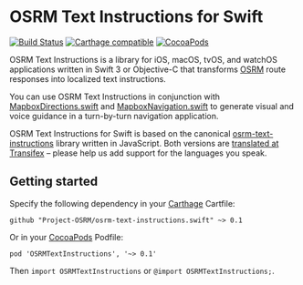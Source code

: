 # OSRM Text Instructions for Swift

[![Build Status](https://travis-ci.org/Project-OSRM/osrm-text-instructions.swift.svg?branch=master)](https://travis-ci.org/Project-OSRM/osrm-text-instructions.swift)
[![Carthage compatible](https://img.shields.io/badge/Carthage-compatible-4BC51D.svg?style=flat)](https://github.com/Carthage/Carthage)
[![CocoaPods](https://img.shields.io/cocoapods/v/OSRMTextInstructions.svg)](http://cocoadocs.org/docsets/OSRMTextInstructions/)

OSRM Text Instructions is a library for iOS, macOS, tvOS, and watchOS applications written in Swift 3 or Objective-C that transforms [OSRM](http://www.project-osrm.org/) route responses into localized text instructions.

You can use OSRM Text Instructions in conjunction with [MapboxDirections.swift](https://github.com/mapbox/MapboxDirections.swift/) and [MapboxNavigation.swift](https://github.com/mapbox/MapboxNavigation.swift/) to generate visual and voice guidance in a turn-by-turn navigation application.

OSRM Text Instructions for Swift is based on the canonical [osrm-text-instructions](https://github.com/Project-OSRM/osrm-text-instructions/) library written in JavaScript. Both versions are [translated at Transifex](https://www.transifex.com/project-osrm/osrm-text-instructions/) – please help us add support for the languages you speak.

## Getting started

Specify the following dependency in your [Carthage](https://github.com/Carthage/Carthage/) Cartfile:

```cartfile
github "Project-OSRM/osrm-text-instructions.swift" ~> 0.1
```

Or in your [CocoaPods](http://cocoapods.org/) Podfile:

```podspec
pod 'OSRMTextInstructions', '~> 0.1'
```

Then `import OSRMTextInstructions` or `@import OSRMTextInstructions;`.
